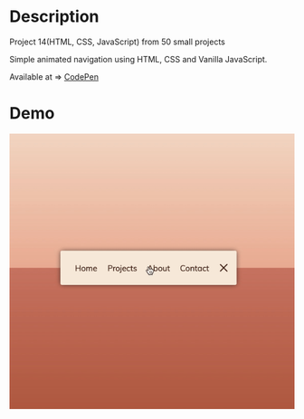 # Description 

Project 14(HTML, CSS, JavaScript) from 50 small projects

Simple animated navigation using HTML, CSS and Vanilla JavaScript.

Available at => [CodePen](https://codepen.io/geritooo123/full/poEQWKp)

# Demo

![demo gif](./example.gif)
